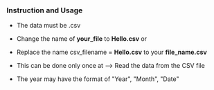 ### Instruction and Usage
- The data must be .csv

- Change the name of **your_file** to **Hello.csv**    or
- Replace the name csv_filename = **Hello.csv** to your **file_name.csv**
  
- This can be done only once at --> Read the data from the CSV file
- The year may have the format of "Year", "Month", "Date"
